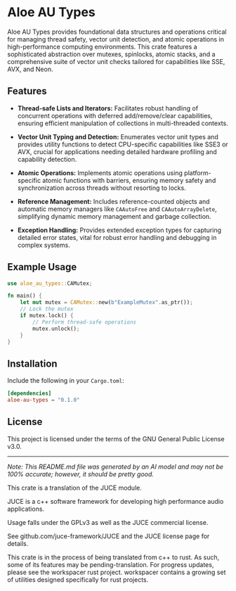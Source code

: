 # Aloe AU Types

Aloe AU Types provides foundational data structures and operations critical for managing thread safety, vector unit detection, and atomic operations in high-performance computing environments. This crate features a sophisticated abstraction over mutexes, spinlocks, atomic stacks, and a comprehensive suite of vector unit checks tailored for capabilities like SSE, AVX, and Neon.

## Features

- **Thread-safe Lists and Iterators:** Facilitates robust handling of concurrent operations with deferred add/remove/clear capabilities, ensuring efficient manipulation of collections in multi-threaded contexts.

- **Vector Unit Typing and Detection:** Enumerates vector unit types and provides utility functions to detect CPU-specific capabilities like SSE3 or AVX, crucial for applications needing detailed hardware profiling and capability detection.

- **Atomic Operations:** Implements atomic operations using platform-specific atomic functions with barriers, ensuring memory safety and synchronization across threads without resorting to locks.

- **Reference Management:** Includes reference-counted objects and automatic memory managers like `CAAutoFree` and `CAAutoArrayDelete`, simplifying dynamic memory management and garbage collection.

- **Exception Handling:** Provides extended exception types for capturing detailed error states, vital for robust error handling and debugging in complex systems.

## Example Usage

```rust
use aloe_au_types::CAMutex;

fn main() {
    let mut mutex = CAMutex::new(b"ExampleMutex".as_ptr());
    // Lock the mutex
    if mutex.lock() {
        // Perform thread-safe operations
        mutex.unlock();
    }
}
```

## Installation

Include the following in your `Cargo.toml`:

```toml
[dependencies]
aloe-au-types = "0.1.0"
```

## License

This project is licensed under the terms of the GNU General Public License v3.0.

---

*Note: This README.md file was generated by an AI model and may not be 100% accurate; however, it should be pretty good.*


This crate is a translation of the JUCE module.

JUCE is a c++ software framework for developing high performance audio applications.

Usage falls under the GPLv3 as well as the JUCE commercial license.

See github.com/juce-framework/JUCE and the JUCE license page for details.

This crate is in the process of being translated from c++ to rust. As such, some of its features may be pending-translation. For progress updates, please see the workspacer rust project. workspacer contains a growing set of utilities designed specifically for rust projects.
